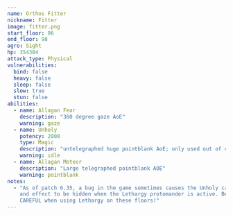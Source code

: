 ```yaml
---
name: Orthos Fitter
nickname: Fitter
image: fitter.png
start_floor: 96
end_floor: 98
agro: Sight
hp: 354304
attack_type: Physical
vulnerabilities:
  bind: false
  heavy: false
  sleep: false
  slow: true
  stun: false
abilities:
  - name: Allagan Fear
    description: "360 degree gaze AoE"
    warning: gaze
  - name: Unholy
    potency: 2000
    type: Magic
    description: "untelegraphed huge pointblank AoE; only used out of combat"
    warning: idle
  - name: Allagan Meteor
    description: "Large telegraphed pointblank AOE"
    warning: pointblank
notes:
  - "As of patch 6.35, a bug in the game sometimes causes the Unholy cast bar
    and effect to be hidden when the Lethargy protomander is active. Be VERY
    CAREFUL when using Lethargy on these floors!"
---
```

